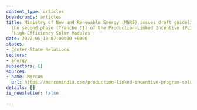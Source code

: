 ```yaml
---
content_type: articles
breadcrumbs: articles
title: Ministry of New and Renewable Energy (MNRE) issues draft guidelines to implement
  the second phase (Tranche II) of the Production-Linked Incentive (PLI) scheme on
  ‘High-Efficiency Solar Modules
date: 2022-05-18 07:00:00 +0000
states:
- Center-State Relations
sectors:
- Energy
subsectors: []
sources:
- name: Mercom
  url: https://mercomindia.com/production-linked-incentive-program-solar-module-manufacturing/
details: []
is_newsletter: false

---
```

